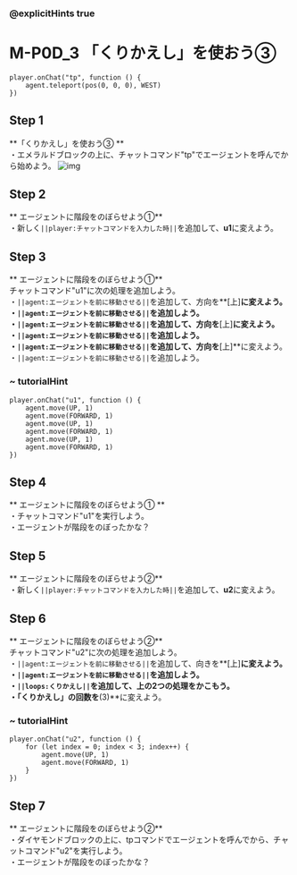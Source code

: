 ### @explicitHints true

# M-P0D_3 「くりかえし」を使おう③ 

```template
player.onChat("tp", function () {
    agent.teleport(pos(0, 0, 0), WEST)
})
```

## Step 1  
**「くりかえし」を使おう③ **  
・エメラルドブロックの上に、チャットコマンド"tp"でエージェントを呼んでから始めよう。
![img](https://teck89.xsrv.jp/MEE_tutorial/img/M-P0D_3.png)

## Step 2  
**	エージェントに階段をのぼらせよう①**  
・新しく``||player:チャットコマンドを入力した時||``を追加して、**u1**に変えよう。

## Step 3  
**	エージェントに階段をのぼらせよう①**  
チャットコマンド"u1"に次の処理を追加しよう。  
・``||agent:エージェントを前に移動させる||``を追加して、方向を**[上]**に変えよう。  
・``||agent:エージェントを前に移動させる||``を追加しよう。  
・``||agent:エージェントを前に移動させる||``を追加して、方向を**[上]**に変えよう。  
・``||agent:エージェントを前に移動させる||``を追加しよう。  
・``||agent:エージェントを前に移動させる||``を追加して、方向を**[上]**に変えよう。  
・``||agent:エージェントを前に移動させる||``を追加しよう。

### ~ tutorialHint
```blocks
player.onChat("u1", function () {
    agent.move(UP, 1)
    agent.move(FORWARD, 1)
    agent.move(UP, 1)
    agent.move(FORWARD, 1)
    agent.move(UP, 1)
    agent.move(FORWARD, 1)
})
```

## Step 4  
**	エージェントに階段をのぼらせよう① **  
・チャットコマンド"u1"を実行しよう。  
・エージェントが階段をのぼったかな？

## Step 5  
**	エージェントに階段をのぼらせよう②**  
・新しく``||player:チャットコマンドを入力した時||``を追加して、**u2**に変えよう。

## Step 6  
**	エージェントに階段をのぼらせよう②**  
チャットコマンド"u2"に次の処理を追加しよう。  
・``||agent:エージェントを前に移動させる||``を追加して、向きを**[上]**に変えよう。  
・``||agent:エージェントを前に移動させる||``を追加しよう。  
・``||loops:くりかえし||``を追加して、上の2つの処理をかこもう。  
・「くりかえし」の回数を**(3)**に変えよう。

### ~ tutorialHint
```blocks
player.onChat("u2", function () {
    for (let index = 0; index < 3; index++) {
        agent.move(UP, 1)
        agent.move(FORWARD, 1)
    }
})
```

## Step 7  
**	エージェントに階段をのぼらせよう②**  
・ダイヤモンドブロックの上に、tpコマンドでエージェントを呼んでから、チャットコマンド"u2"を実行しよう。  
・エージェントが階段をのぼったかな？

